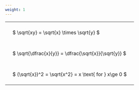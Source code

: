 ```yaml
---
weight: 1
---
```


<style type="text/css">
#T_d9264 th.col_heading {
  text-align: left;
  font-size: 1em;
}
#T_d9264 td {
  text-align: left;
  font-size: 1em;
  padding: 1.5em;
}
</style>
<table id="T_d9264">
  <thead>
  </thead>
  <tbody>
    <tr>
      <td id="T_d9264_row0_col0" class="data row0 col0" >$ \sqrt{xy} = \sqrt{x} \times \sqrt{y} $</td>
    </tr>
    <tr>
      <td id="T_d9264_row1_col0" class="data row1 col0" >$ \sqrt{\dfrac{x}{y}} = \dfrac{\sqrt{x}}{\sqrt{y}} $</td>
    </tr>
    <tr>
      <td id="T_d9264_row2_col0" class="data row2 col0" >$ (\sqrt{x})^2 = \sqrt{x^2} = x \text{ for } x\ge 0 $</td>
    </tr>
  </tbody>
</table>
